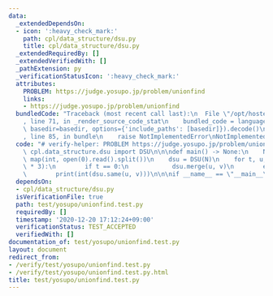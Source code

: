 ```yaml
---
data:
  _extendedDependsOn:
  - icon: ':heavy_check_mark:'
    path: cpl/data_structure/dsu.py
    title: cpl/data_structure/dsu.py
  _extendedRequiredBy: []
  _extendedVerifiedWith: []
  _pathExtension: py
  _verificationStatusIcon: ':heavy_check_mark:'
  attributes:
    PROBLEM: https://judge.yosupo.jp/problem/unionfind
    links:
    - https://judge.yosupo.jp/problem/unionfind
  bundledCode: "Traceback (most recent call last):\n  File \"/opt/hostedtoolcache/Python/3.9.1/x64/lib/python3.9/site-packages/onlinejudge_verify/documentation/build.py\"\
    , line 71, in _render_source_code_stat\n    bundled_code = language.bundle(stat.path,\
    \ basedir=basedir, options={'include_paths': [basedir]}).decode()\n  File \"/opt/hostedtoolcache/Python/3.9.1/x64/lib/python3.9/site-packages/onlinejudge_verify/languages/python.py\"\
    , line 85, in bundle\n    raise NotImplementedError\nNotImplementedError\n"
  code: "# verify-helper: PROBLEM https://judge.yosupo.jp/problem/unionfind\nfrom\
    \ cpl.data_structure.dsu import DSU\n\n\ndef main() -> None:\n    N, _, *tuv =\
    \ map(int, open(0).read().split())\n    dsu = DSU(N)\n    for t, u, v in zip(*[iter(tuv)]\
    \ * 3):\n        if t == 0:\n            dsu.merge(u, v)\n        else:\n    \
    \        print(int(dsu.same(u, v)))\n\n\nif __name__ == \"__main__\":\n    main()\n"
  dependsOn:
  - cpl/data_structure/dsu.py
  isVerificationFile: true
  path: test/yosupo/unionfind.test.py
  requiredBy: []
  timestamp: '2020-12-20 17:12:24+09:00'
  verificationStatus: TEST_ACCEPTED
  verifiedWith: []
documentation_of: test/yosupo/unionfind.test.py
layout: document
redirect_from:
- /verify/test/yosupo/unionfind.test.py
- /verify/test/yosupo/unionfind.test.py.html
title: test/yosupo/unionfind.test.py
---
```


